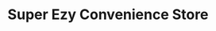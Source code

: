 ---
title: "Super Ezy Convenience Store"
url: /northbridge/super-ezy-convenience-store/
shop: convenience
---